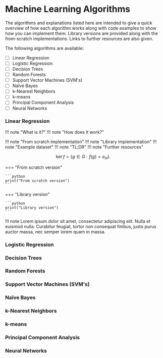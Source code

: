 # Machine Learning Algorithms

The algorithms and explanations listed here are intended to give a quick overview of how each algorithm works along with code examples to show how you can implement them. Library versions are provided along with the from-scratch implementations. Links to further resources are also given.

The following algorithms are available:

- [ ] Linear Regression
- [ ] Logistic Regression
- [ ] Decision Trees
- [ ] Random Forests
- [ ] Support Vector Machines (SVM's)
- [ ] Naïve Bayes
- [ ] k-Nearest Neighbors
- [ ] k-means
- [ ] Principal Component Analysis
- [ ] Neural Networks

### Linear Regression

!!! note "What is it?"
!!! note "How does it work?"
<!-- Equations (copyable latex code as well) -->
<!-- Give table overview comparison of pros and cons for normal equation etc. -->
<!-- Custom diagrams and gifs -->
!!! note "From scratch implementation"
!!! note "Library implementation"
!!! note "Example dataset"
!!! note "TL;DR"
!!! note "Further resources"

$$
\operatorname{ker} f=\{g\in G:f(g)=e_{H}\}{\mbox{.}}
$$

=== "From scratch version"

    ```python
    print("From scratch version")
    ```

=== "Library version"

    ```python
    print("Library version")
    ```
!!! note
    Lorem ipsum dolor sit amet, consectetur adipiscing elit. Nulla et euismod
    nulla. Curabitur feugiat, tortor non consequat finibus, justo purus auctor
    massa, nec semper lorem quam in massa.

### Logistic Regression

### Decision Trees

### Random Forests

### Support Vector Machines (SVM's)

### Naïve Bayes

### k-Nearest Neighbors

### k-means

### Principal Component Analysis

### Neural Networks
